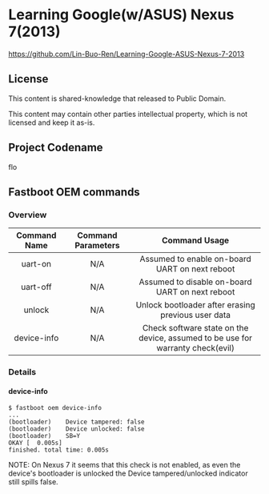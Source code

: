 # Learning Google(w/ASUS) Nexus 7(2013)
<https://github.com/Lin-Buo-Ren/Learning-Google-ASUS-Nexus-7-2013>

## License
This content is shared-knowledge that released to Public Domain.

This content may contain other parties intellectual property, which is not licensed and keep it as-is.

## Project Codename
flo

## Fastboot OEM commands
### Overview
Command Name | Command Parameters | Command Usage
:---: | :---: | :---: |
uart-on | N/A | Assumed to enable on-board UART on next reboot
uart-off | N/A | Assumed to disable on-board UART on next reboot
unlock | N/A | Unlock bootloader after erasing previous user data
device-info | N/A | Check software state on the device, assumed to be use for warranty check(evil)

### Details
#### device-info
```
$ fastboot oem device-info
...
(bootloader)    Device tampered: false
(bootloader)    Device unlocked: false
(bootloader)    SB=Y
OKAY [  0.005s]
finished. total time: 0.005s
```

NOTE: On Nexus 7 it seems that this check is not enabled, as even the device's bootloader is unlocked the Device tampered/unlocked indicator still spills false.
